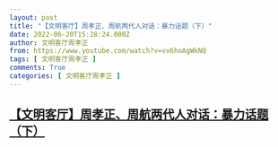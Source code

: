 ```yaml
---
layout: post
title: "【文明客厅】周孝正、周航两代人对话：暴力话题（下）"
date: 2022-06-20T15:28:24.000Z
author: 文明客厅周孝正
from: https://www.youtube.com/watch?v=vx6hoAgWkNQ
tags: [ 文明客厅周孝正 ]
comments: True
categories: [ 文明客厅周孝正 ]
---
```

<!--1655738904000-->
[【文明客厅】周孝正、周航两代人对话：暴力话题（下）](https://www.youtube.com/watch?v=vx6hoAgWkNQ)
------

<div>

</div>
